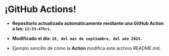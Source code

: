 # ¡GitHub Actions!
* **Repositorio actualizado automáticamente mediante una GitHub Action a las: `12:33:47hrs.`**
* **Modificado el día: `18, del mes de septiembre, del año 2025.`**

* Ejemplo sencillo de cómo la **Action** modifica este archivo README.md.
